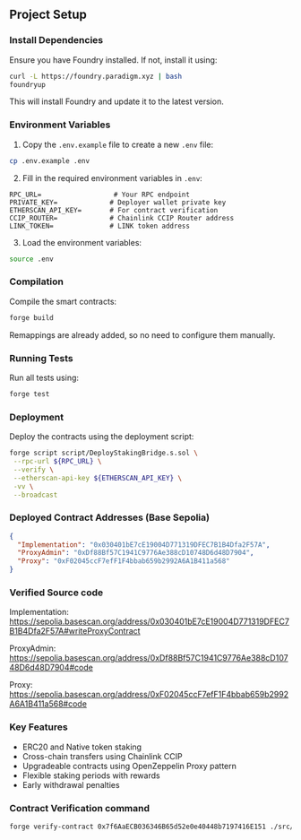 ## Project Setup

### Install Dependencies

Ensure you have Foundry installed. If not, install it using:

```sh
curl -L https://foundry.paradigm.xyz | bash
foundryup
```

This will install Foundry and update it to the latest version.

### Environment Variables

1. Copy the `.env.example` file to create a new `.env` file:

```sh
cp .env.example .env
```

2. Fill in the required environment variables in `.env`:

```
RPC_URL=                  # Your RPC endpoint
PRIVATE_KEY=             # Deployer wallet private key
ETHERSCAN_API_KEY=       # For contract verification
CCIP_ROUTER=             # Chainlink CCIP Router address
LINK_TOKEN=              # LINK token address
```

3. Load the environment variables:

```sh
source .env
```

### Compilation

Compile the smart contracts:

```sh
forge build
```

Remappings are already added, so no need to configure them manually.

### Running Tests

Run all tests using:

```sh
forge test
```

### Deployment

Deploy the contracts using the deployment script:

```sh
forge script script/DeployStakingBridge.s.sol \
 --rpc-url ${RPC_URL} \
 --verify \
 --etherscan-api-key ${ETHERSCAN_API_KEY} \
 -vv \
 --broadcast
```

### Deployed Contract Addresses (Base Sepolia)

```json
{
  "Implementation": "0x030401bE7cE19004D771319DFEC7B1B4Dfa2F57A",
  "ProxyAdmin": "0xDf88Bf57C1941C9776Ae388cD10748D6d48D7904",
  "Proxy": "0xF02045ccF7efF1F4bbab659b2992A6A1B411a568"
}
```

### Verified Source code

Implementation: https://sepolia.basescan.org/address/0x030401bE7cE19004D771319DFEC7B1B4Dfa2F57A#writeProxyContract

ProxyAdmin: https://sepolia.basescan.org/address/0xDf88Bf57C1941C9776Ae388cD10748D6d48D7904#code

Proxy: https://sepolia.basescan.org/address/0xF02045ccF7efF1F4bbab659b2992A6A1B411a568#code

### Key Features

- ERC20 and Native token staking
- Cross-chain transfers using Chainlink CCIP
- Upgradeable contracts using OpenZeppelin Proxy pattern
- Flexible staking periods with rewards
- Early withdrawal penalties

### Contract Verification command

```sh
forge verify-contract 0x7f6AaECB036346B65d52e0e40448b7197416E151 ./src/StakingBridge.sol:StakingBridge --compiler-version 0.8.26 --chain 84532 --etherscan-api-key ${ETHERSCAN_API_KEY} --rpc-url ${RPC_URL}
```
